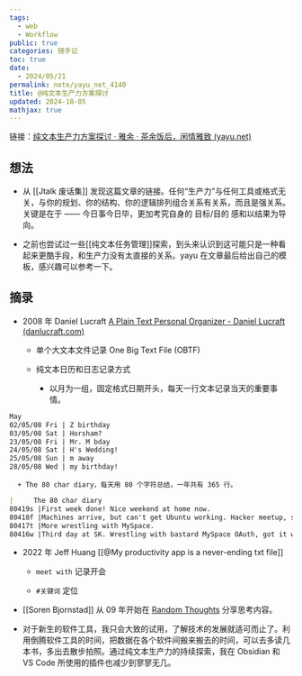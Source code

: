 ```yaml
---
tags:
  - web
  - Workflow
public: true
categories: 随手记
toc: true
date:
  - 2024/05/21
permalink: note/yayu_net_4140
title: @纯文本生产力方案探讨
updated: 2024-10-05
mathjax: true
---
```


链接：[纯文本生产力方案探讨 · 雅余 · 茶余饭后，闲情雅致 (yayu.net)](https://yayu.net/4140.html)

<!--more-->

## 想法

  + 从 [[Jtalk 废话集]] 发现这篇文章的链接。任何“生产力”与任何工具或格式无关，与你的规划、你的结构、你的逻辑排列组合关系有关系，而且是强关系。关键是在于 —— 今日事今日毕，更加考究自身的 目标/目的 感和以结果为导向。

  + 之前也尝试过一些[[纯文本任务管理]]探索，到头来认识到这可能只是一种看起来更酷手段，和生产力没有太直接的关系。yayu 在文章最后给出自己的模板，感兴趣可以参考一下。

## 摘录

  + 2008 年 Daniel Lucraft [A Plain Text Personal Organizer - Daniel Lucraft (danlucraft.com)](https://danlucraft.com/blog/2008/04/plain-text-organizer/)

    + 单个大文本文件记录 One Big Text File (OBTF)

    + 纯文本日历和日志记录方式

      + 以月为一组，固定格式日期开头，每天一行文本记录当天的重要事情。

```markdown
May
02/05/08 Fri | Z birthday
03/05/08 Sat | Horsham?
23/05/08 Fri | Mr. M bday
24/05/08 Sat | H's Wedding!
25/05/08 Sun | m away
28/05/08 Wed | my birthday!
```

      + The 80 char diary，每天用 80 个字符总结，一年共有 365 行。

```markdown
|     The 80 char diary                                                          |
80419s |First week done! Nice weekend at home now.                                      |
80418f |Machines arrive, but can't get Ubuntu working. Hacker meetup, second time round!|
80417t |More wrestling with MySpace.                                                    |
80416w |Third day at SK. Wrestling with bastard MySpace OAuth, got it working.
```

  + 2022 年 Jeff Huang [[@My productivity app is a never-ending txt file]]

    + `meet with` 记录开会

    + `#关键词` 定位

  + [[Soren Bjornstad]] 从 09 年开始在 [Random Thoughts](https://randomthoughts.sorenbjornstad.com/) 分享思考内容。

  + 对于新生的软件工具，我只会大致的试用，了解技术的发展就适可而止了。利用倒腾软件工具的时间，把数据在各个软件间搬来搬去的时间，可以去多读几本书，多出去散步拍照。通过纯文本生产力的持续探索，我在 Obsidian 和 VS Code 所使用的插件也减少到寥寥无几。


